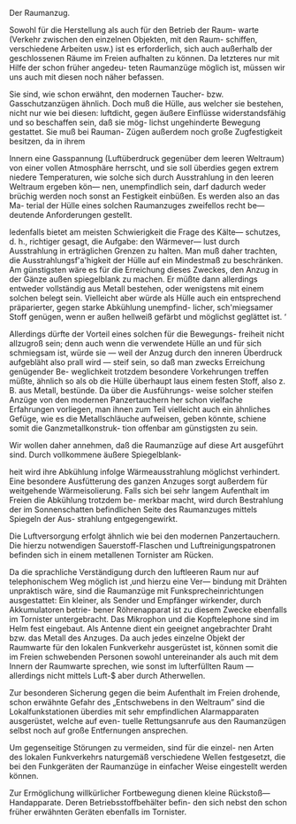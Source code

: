 Der Raumanzug.

Sowohl für die Herstellung als auch für den Betrieb der Raum-
warte (Verkehr zwischen den einzelnen Objekten, mit den Raum-
schiffen, verschiedene Arbeiten usw.) ist es erforderlich, sich auch
außerhalb der geschlossenen Räume im Freien aufhalten zu
können. Da letzteres nur mit Hilfe der schon früher angedeu-
teten Raumanzüge möglich ist, müssen wir uns auch mit diesen
noch näher befassen.

Sie sind, wie schon erwähnt, den modernen Taucher- bzw.
Gasschutzanzügen ähnlich. Doch muß die Hülle, aus welcher
sie bestehen, nicht nur wie bei diesen: luftdicht, gegen äußere
Einflüsse widerstandsfähig und so beschaffen sein, daß sie mög-
lichst ungehinderte Bewegung gestattet. Sie muß bei Rauman-
Zügen außerdem noch große Zugfestigkeit besitzen, da in ihrem

Innern eine Gasspannung (Luftüberdruck gegenüber dem leeren
Weltraum) von einer vollen Atmosphäre herrscht, und sie soll
überdies gegen extrem niedere Temperaturen, wie solche
sich durch Ausstrahlung in den leeren Weltraum ergeben kön—
nen, unempfindlich sein, darf dadurch weder brüchig werden
noch sonst an Festigkeit einbüßen. Es werden also an das Ma-
terial der Hülle eines solchen Raumanzuges zweifellos recht be—
deutende Anforderungen gestellt.

Iedenfalls bietet am meisten Schwierigkeit die Frage des Kälte—
schutzes, d. h., richtiger gesagt, die Aufgabe: den Wärmever—
lust durch Ausstrahlung in erträglichen Grenzen zu halten. Man
muß daher trachten, die Ausstrahlungsf'a'higkeit der Hülle
auf ein Mindestmaß zu beschränken. Am günstigsten wäre es
für die Erreichung dieses Zweckes, den Anzug in der Gänze
außen spiegelblank zu machen. Er müßte dann allerdings
entweder vollständig aus Metall bestehen, oder wenigstens mit
einem solchen belegt sein. Vielleicht aber würde als Hülle auch
ein entsprechend präparierter, gegen starke Abkühlung unempfind-
licher, sch'miegsamer Stoff genügen, wenn er außen hellweiß
gefärbt und möglichst geglättet ist. ‘

Allerdings dürfte der Vorteil eines solchen für die Bewegungs-
freiheit nicht allzugroß sein; denn auch wenn die verwendete
Hülle an und für sich schmiegsam ist, würde sie — weil der
Anzug durch den inneren Überdruck aufgebläht also prall wird
— steif sein, so daß man zwecks Erreichung genügender Be-
weglichkeit trotzdem besondere Vorkehrungen treffen müßte,
ähnlich so als ob die Hülle überhaupt laus einem festen Stoff,
also z. B. aus Metall, bestünde. Da über die Ausführungs-
weise solcher steifen Anzüge von den modernen Panzertauchern
her schon vielfache Erfahrungen vorliegen, man ihnen zum Teil
vielleicht auch ein ähnliches Gefüge, wie es die Metallschläuche
aufweisen, geben könnte, schiene somit die Ganzmetallkonstruk-
tion offenbar am günstigsten zu sein.

Wir wollen daher annehmen, daß die Raumanzüge auf diese
Art ausgeführt sind. Durch vollkommene äußere Spiegelblank-

heit wird ihre Abkühlung infolge Wärmeausstrahlung möglichst
verhindert. Eine besondere Ausfütterung des ganzen Anzuges
sorgt außerdem für weitgehende Wärmeisolierung. Falls sich bei
sehr langem Aufenthalt im Freien die Abkühlung trotzdem be-
merkbar macht, wird durch Bestrahlung der im Sonnenschatten
befindlichen Seite des Raumanzuges mittels Spiegeln der Aus-
strahlung entgegengewirkt.

Die Luftversorgung erfolgt ähnlich wie bei den modernen
Panzertauchern. Die hierzu notwendigen Sauerstoff-Flaschen und
Luftreinigungspatronen befinden sich in einem metallenen Tornister
am Rücken.

Da die sprachliche Verständigung durch den luftleeren Raum
nur auf telephonischem Weg möglich ist ‚und hierzu eine Ver—
bindung mit Drähten unpraktisch wäre, sind die Raumanzüge
mit Funksprecheinrichtungen ausgestattet: Ein kleiner, als
Sender und Empfänger wirkender, durch Akkumulatoren betrie-
bener Röhrenapparat ist zu diesem Zwecke ebenfalls im Tornister
untergebracht. Das Mikrophon und die Kopftelephone sind im
Helm fest eingebaut. Als Antenne dient ein geeignet angebrachter
Draht bzw. das Metall des Anzuges. Da auch jedes einzelne Objekt der
Raumwarte für den lokalen Funkverkehr ausgerüstet ist, können
somit die im Freien schwebenden Personen sowohl untereinander
als auch mit dem Innern der Raumwarte sprechen, wie sonst im
lufterfüllten Raum — allerdings nicht mittels Luft-$ aber durch
Atherwellen.

Zur besonderen Sicherung gegen die beim Aufenthalt im
Freien drohende, schon erwähnte Gefahr des „Entschwebens in
den Weltraum” sind die Lokalfunkstationen überdies mit sehr
empfindlichen Alarmapparaten ausgerüstet, welche auf even-
tuelle Rettungsanrufe aus den Raumanzügen selbst noch auf große
Entfernungen ansprechen.

Um gegenseitige Störungen zu vermeiden, sind für die einzel-
nen Arten des lokalen Funkverkehrs naturgemäß verschiedene
Wellen festgesetzt, die bei den Funkgeräten der Raumanzüge
in einfacher Weise eingestellt werden können.

Zur Ermöglichung willkürlicher Fortbewegung dienen kleine
Rückstoß—Handapparate. Deren Betriebsstoffbehälter befin-
den sich nebst den schon früher erwähnten Geräten ebenfalls im
Tornister.

